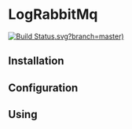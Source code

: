 LogRabbitMq
=====================

[![Build Status](https://travis-ci.org/xervice/lograbbitmq).svg?branch=master)](https://travis-ci.org/xervice/lograbbitmq)


Installation
-----------------


Configuration
-----------------


Using
-----------------